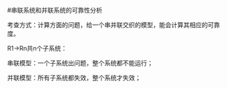 #串联系统和并联系统的可靠性分析

考查方式：计算方面的问题，给一个串并联交织的模型，能会计算其相应的可靠度。

R1->Rn共n个子系统：

串联模型：一个子系统出问题，整个系统都不能运行；

并联模型：所有子系统都失效，整个系统才失效；

